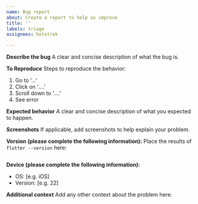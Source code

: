 ```yaml
---
name: Bug report
about: Create a report to help us improve
title: ''
labels: triage
assignees: holotrek

---
```


**Describe the bug**
A clear and concise description of what the bug is.

**To Reproduce**
Steps to reproduce the behavior:
1. Go to '...'
2. Click on '....'
3. Scroll down to '....'
4. See error

**Expected behavior**
A clear and concise description of what you expected to happen.

**Screenshots**
If applicable, add screenshots to help explain your problem.

**Version (please complete the following information):**
Place the results of `flutter --version` here:
```
```

**Device (please complete the following information):**
 - OS: [e.g. iOS]
 - Version: [e.g. 22]

**Additional context**
Add any other context about the problem here.
